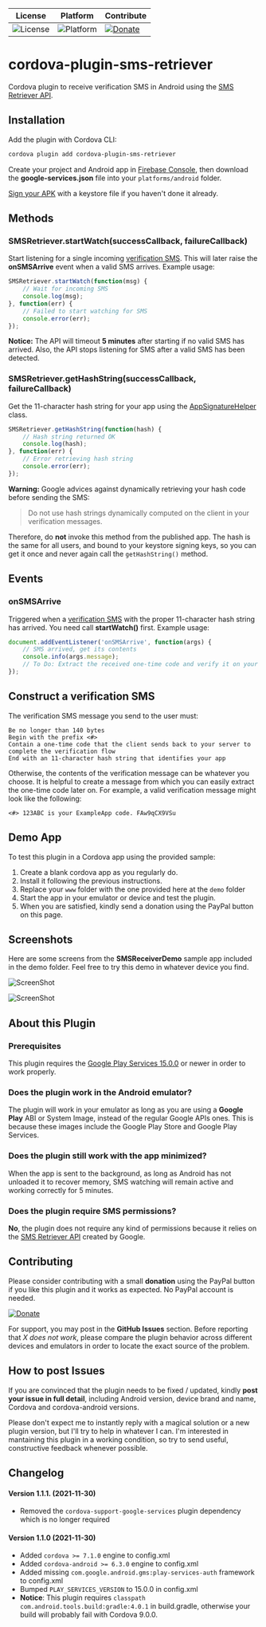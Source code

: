 | License | Platform | Contribute |
| --- | --- | --- |
| ![License](https://img.shields.io/badge/license-MIT-orange.svg) | ![Platform](https://img.shields.io/badge/platform-android-green.svg) | [![Donate](https://img.shields.io/badge/donate-PayPal-green.svg)](https://www.paypal.com/cgi-bin/webscr?cmd=_s-xclick&hosted_button_id=G33QACCVKYD7U) |

# cordova-plugin-sms-retriever

Cordova plugin to receive verification SMS in Android using the [SMS Retriever API](https://developers.google.com/identity/sms-retriever/overview).

## Installation

Add the plugin with Cordova CLI:
```bash
cordova plugin add cordova-plugin-sms-retriever
```
Create your project and Android app in [Firebase Console](https://console.firebase.google.com/ "Firebase Console"), then download the **google-services.json** file into your `platforms/android` folder.

[Sign your APK](https://cordova.apache.org/docs/en/latest/guide/platforms/android/#signing-an-app "sign your APK") with a keystore file if you haven't done it already.

## Methods

### SMSRetriever.startWatch(successCallback, failureCallback)

Start listening for a single incoming [verification SMS](https://developers.google.com/identity/sms-retriever/verify#1_construct_a_verification_message "verification SMS"). This will later raise the **onSMSArrive** event when a valid SMS arrives. Example usage:

```javascript
SMSRetriever.startWatch(function(msg) {
	// Wait for incoming SMS
	console.log(msg);
}, function(err) {
	// Failed to start watching for SMS
	console.error(err);
});
```

**Notice:** The API will timeout **5 minutes** after starting if no valid SMS has arrived. Also, the API stops listening for SMS after a valid SMS has been detected.

### SMSRetriever.getHashString(successCallback, failureCallback)

Get the 11-character hash string for your app using the [AppSignatureHelper](https://github.com/googlesamples/android-credentials/blob/master/sms-verification/android/app/src/main/java/com/google/samples/smartlock/sms_verify/AppSignatureHelper.java "AppSignatureHelper") class.

```javascript
SMSRetriever.getHashString(function(hash) {
	// Hash string returned OK
	console.log(hash);
}, function(err) {
	// Error retrieving hash string
	console.error(err);
});
```

**Warning:** Google advices against dynamically retrieving your hash code before sending the SMS:

> Do not use hash strings dynamically computed on the client in your verification messages.

Therefore, do **not** invoke this method from the published app. The hash is the same for all users, and bound to your keystore signing keys, so you can get it once and never again call the `getHashString()` method.

## Events

### onSMSArrive

Triggered when a [verification SMS](https://developers.google.com/identity/sms-retriever/verify#1_construct_a_verification_message "verification SMS") with the proper 11-character hash string has arrived. You need call **startWatch()** first. Example usage:

```javascript
document.addEventListener('onSMSArrive', function(args) {
	// SMS arrived, get its contents
	console.info(args.message);
	// To Do: Extract the received one-time code and verify it on your server
});
```

## Construct a verification SMS

The verification SMS message you send to the user must:

    Be no longer than 140 bytes
    Begin with the prefix <#>
    Contain a one-time code that the client sends back to your server to complete the verification flow
    End with an 11-character hash string that identifies your app

Otherwise, the contents of the verification message can be whatever you choose. It is helpful to create a message from which you can easily extract the one-time code later on. For example, a valid verification message might look like the following:

    <#> 123ABC is your ExampleApp code. FAw9qCX9VSu

## Demo App

To test this plugin in a Cordova app using the provided sample:

 1. Create a blank cordova app as you regularly do.
 2. Install it following the previous instructions.
 3. Replace your `www` folder with the one provided here at the `demo` folder
 4. Start the app in your emulator or device and test the plugin.
 5. When you are satisfied, kindly send a donation using the PayPal button on this page.

## Screenshots

Here are some screens from the **SMSReceiverDemo** sample app included in the demo folder. Feel free to try this demo in whatever device you find.

![ScreenShot](demo/images/Screenshot1.png)

![ScreenShot](demo/images/Screenshot2.png)

## About this Plugin

### Prerequisites

This plugin requires the [Google Play Services 15.0.0](http://https://www.apkmirror.com/apk/google-inc/google-play-services/google-play-services-15-0-90-release/ "Google Play Services 15.0.0") or newer in order to work properly.

### Does the plugin work in the Android emulator?

The plugin will work in your emulator as long as you are using a **Google Play** ABI or System Image, instead of the regular Google APIs ones. This is because these images include the Google Play Store and Google Play Services.

### Does the plugin still work with the app minimized?

When the app is sent to the background, as long as Android has not unloaded it to recover memory, SMS watching will remain active and working correctly for 5 minutes.

### Does the plugin require SMS permissions?

**No**, the plugin does not require any kind of permissions because it relies on the [SMS Retriever API](https://developers.google.com/identity/sms-retriever/overview "SMS Retriever API") created by Google.

## Contributing

Please consider contributing with a small **donation** using the PayPal button if you like this plugin and it works as expected. No PayPal account is needed.

[![Donate](demo/images/PayPal-Donate-Button.png)](https://www.paypal.com/cgi-bin/webscr?cmd=_s-xclick&hosted_button_id=G33QACCVKYD7U)

For support, you may post in the **GitHub Issues** section. Before reporting that *X does not work*, please compare the plugin behavior across different devices and emulators in order to locate the exact source of the problem.

## How to post Issues

If you are convinced that the plugin needs to be fixed / updated, kindly **post your issue in full detail**, including Android version, device brand and name, Cordova and cordova-android versions.

Please don't expect me to instantly reply with a magical solution or a new plugin version, but I'll try to help in whatever I can. I'm interested in mantaining this plugin in a working condition, so try to send useful, constructive feedback whenever possible.

## Changelog

#### Version 1.1.1. (2021-11-30)
- Removed the `cordova-support-google-services` plugin dependency which is no longer required

#### Version 1.1.0 (2021-11-30)
- Added `cordova >= 7.1.0` engine to config.xml
- Added `cordova-android >= 6.3.0` engine to config.xml
- Added missing `com.google.android.gms:play-services-auth` framework to config.xml
- Bumped `PLAY_SERVICES_VERSION` to 15.0.0 in config.xml
- **Notice**: This plugin requires `classpath com.android.tools.build:gradle:4.0.1` in build.gradle, otherwise your build will probably fail with Cordova 9.0.0.

